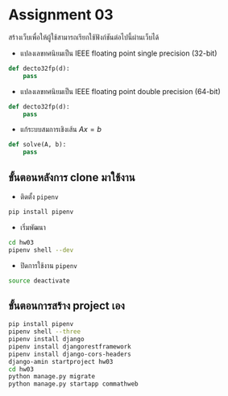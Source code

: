 # Assignment 03

สร้างเว็บเพื่อให้ผู้ใช้สามารถเรียกใช้ฟังก์ชันต่อไปนี้ผ่านเว็บได้

* แปลงเลขทศนิยมเป็น IEEE floating point single precision (32-bit)

```python
def decto32fp(d):
	pass
```

* แปลงเลขทศนิยมเป็น IEEE floating point double precision (64-bit)

```python
def decto32fp(d):
	pass
```

* แก้ระบบสมการเชิงเส้น $Ax = b$

```python
def solve(A, b):
	pass
```

## ขั้นตอนหลังการ clone มาใช้งาน
	
* ติดตั้ง `pipenv`

```sh
pip install pipenv
```

* เริ่มพัฒนา

```sh
cd hw03
pipenv shell --dev
```

* ปิดการใช้งาน `pipenv`

```sh
source deactivate
```

## ขั้นตอนการสร้าง project เอง

```sh
pip install pipenv
pipenv shell --three
pipenv install django
pipenv install djangorestframework
pipenv install django-cors-headers
django-amin startproject hw03
cd hw03 
python manage.py migrate
python manage.py startapp commathweb
```

